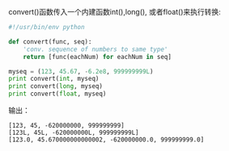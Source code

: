 convert()函数传入一个内建函数int(),long(), 或者float()来执行转换:

```python
#!/usr/bin/env python

def convert(func, seq):
    'conv. sequence of numbers to same type'
    return [func(eachNum) for eachNum in seq]

myseq = (123, 45.67, -6.2e8, 999999999L)
print convert(int, myseq)
print convert(long, myseq)
print convert(float, myseq)
```

输出：
    
    [123, 45, -620000000, 999999999]
    [123L, 45L, -620000000L, 999999999L]
    [123.0, 45.670000000000002, -620000000.0, 999999999.0]
